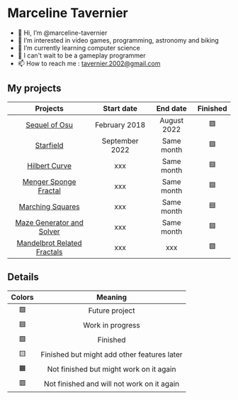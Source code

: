 # Marceline Tavernier

- 👋 Hi, I’m @marceline-tavernier
- 👀 I’m interested in video games, programming, astronomy and biking
- 🌱 I’m currently learning computer science
- 💞️ I can't wait to be a gameplay programmer
- 📫 How to reach me : tavernier.2002@gmail.com

## My projects

| Projects | Start date | End date | Finished |
| :---: | :---: | :---: | :---: |
| [Sequel of Osu](https://github.com/marceline-tavernier/sequel-osu) | February 2018 | August 2022 | 🟩 |
| [Starfield](https://github.com/marceline-tavernier/starfield) | September 2022 | Same month | 🟩 |
| [Hilbert Curve](https://github.com/marceline-tavernier/hilbert-curve) | xxx | Same month | 🟦 |
| [Menger Sponge Fractal](https://github.com/marceline-tavernier/menger-sponge-fractal) | xxx | Same month | 🟦 |
| [Marching Squares](https://github.com/marceline-tavernier/marching-squares) | xxx | Same month | 🟦 |
| [Maze Generator and Solver](https://github.com/marceline-tavernier/maze-generator-solver) | xxx | Same month | 🟦 |
| [Mandelbrot Related Fractals](https://github.com/marceline-tavernier/mandelbrot-related-fractals) | xxx | xxx | 🟪 |

## Details

| Colors | Meaning |
| :---: | :---: |
| 🟪 | Future project |
| 🟦 | Work in progress |
| 🟩 | Finished |
| 🟨 | Finished but might add other features later |
| 🟧 | Not finished but might work on it again |
| 🟥 | Not finished and will not work on it again |
